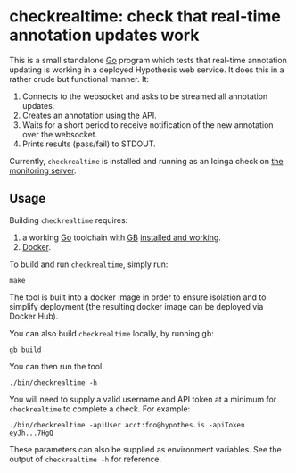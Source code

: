 checkrealtime: check that real-time annotation updates work
===========================================================

This is a small standalone [Go][go] program which tests that real-time
annotation updating is working in a deployed Hypothesis web service. It does
this in a rather crude but functional manner. It:

1. Connects to the websocket and asks to be streamed all annotation updates.
1. Creates an annotation using the API.
1. Waits for a short period to receive notification of the new annotation over
   the websocket.
1. Prints results (pass/fail) to STDOUT.

Currently, `checkrealtime` is installed and running as an Icinga check on
[the monitoring server](https://mon.hypothes.is/).

Usage
-----

Building `checkrealtime` requires:

1. a working [Go](https://golang.org/pkg/log/) toolchain with [GB][gb]
   [installed and working](http://getgb.io/docs/install/).
1. [Docker](https://www.docker.com/).

To build and run `checkrealtime`, simply run:

    make

The tool is built into a docker image in order to ensure isolation and to
simplify deployment (the resulting docker image can be deployed via Docker Hub).

You can also build `checkrealtime` locally, by running gb:

    gb build

You can then run the tool:

    ./bin/checkrealtime -h

You will need to supply a valid username and API token at a minimum for
`checkrealtime` to complete a check. For example:

    ./bin/checkrealtime -apiUser acct:foo@hypothes.is -apiToken eyJh...7HgQ

These parameters can also be supplied as environment variables. See the output
of `checkrealtime -h` for reference.

[go]: https://golang.org/
[gb]: http://getgb.io/
